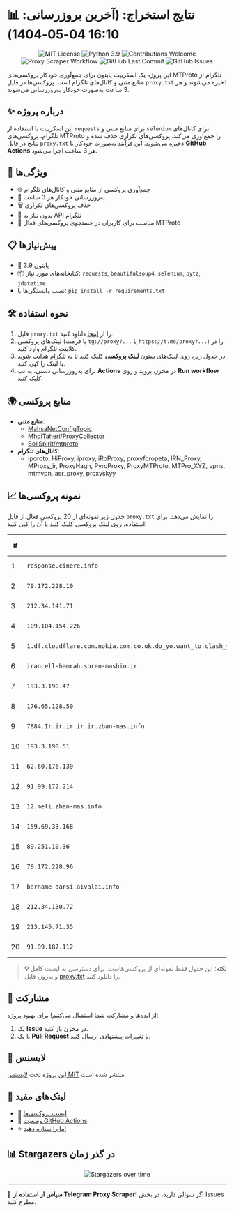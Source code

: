 # 📊 نتایج استخراج: (آخرین بروزرسانی: 16:10 04-05-1404)

<p align="center">
  <img src="https://img.shields.io/badge/license-MIT-blue.svg" alt="MIT License" />
  <img src="https://img.shields.io/badge/python-3.9-blue" alt="Python 3.9" />
  <img src="https://img.shields.io/badge/contributions-welcome-brightgreen.svg?style=flat" alt="Contributions Welcome" />
  <img src="https://github.com/Poriya58p/telegram-proxy-scraper/actions/workflows/scraper.yml/badge.svg" alt="Proxy Scraper Workflow" />
  <img src="https://img.shields.io/github/last-commit/Argh94/telegram-proxy-scraper" alt="GitHub Last Commit" />
  <img src="https://img.shields.io/github/issues/Argh94/telegram-proxy-scraper" alt="GitHub Issues" />
</p>

این پروژه یک اسکریپت پایتون برای جمع‌آوری خودکار پروکسی‌های MTProto تلگرام از منابع متنی و کانال‌های تلگرام است. پروکسی‌ها در فایل `proxy.txt` ذخیره می‌شوند و هر 3 ساعت به‌صورت خودکار به‌روزرسانی می‌شوند.

## ✨ درباره پروژه

این اسکریپت با استفاده از `requests` برای منابع متنی و `selenium` برای کانال‌های تلگرام، پروکسی‌های MTProto را جمع‌آوری می‌کند. پروکسی‌های تکراری حذف شده و نتایج در فایل `proxy.txt` ذخیره می‌شوند. این فرآیند به‌صورت خودکار با **GitHub Actions** هر 3 ساعت اجرا می‌شود.

## 🚀 ویژگی‌ها
- 🌐 جمع‌آوری پروکسی از منابع متنی و کانال‌های تلگرام
- 🔄 به‌روزرسانی خودکار هر 3 ساعت
- 🗑 حذف پروکسی‌های تکراری
- 🔑 بدون نیاز به API تلگرام
- 📱 مناسب برای کاربران در جستجوی پروکسی‌های فعال MTProto

## 📋 پیش‌نیازها
- 🐍 پایتون 3.9
- 📦 کتابخانه‌های مورد نیاز: `requests`, `beautifulsoup4`, `selenium`, `pytz`, `jdatetime`
- نصب وابستگی‌ها با: `pip install -r requirements.txt`

## 🛠 نحوه استفاده
1. فایل `proxy.txt` را از [اینجا](proxy.txt) دانلود کنید.
2. لینک‌های پروکسی (با فرمت `tg://proxy?...` یا `https://t.me/proxy?...`) را در کلاینت تلگرام وارد کنید.
3. در جدول زیر، روی لینک‌های ستون **لینک پروکسی** کلیک کنید تا به تلگرام هدایت شوید یا لینک را کپی کنید.
4. برای به‌روزرسانی دستی، به تب **Actions** در مخزن بروید و روی **Run workflow** کلیک کنید.

## 🌍 منابع پروکسی
- **منابع متنی**:
  - [MahsaNetConfigTopic](https://raw.githubusercontent.com/MahsaNetConfigTopic/proxy/main/proxies.txt)
  - [MhdiTaheri/ProxyCollector](https://raw.githubusercontent.com/MhdiTaheri/ProxyCollector/main/proxy.txt)
  - [SoliSpirit/mtproto](https://raw.githubusercontent.com/SoliSpirit/mtproto/master/all_proxies.txt)
- **کانال‌های تلگرام**:
  - iporoto, HiProxy, iproxy, iRoProxy, proxyforopeta, IRN_Proxy, MProxy_ir, ProxyHagh, PyroProxy, ProxyMTProto, MTPro_XYZ, vpns, mtmvpn, asr_proxy, proxyskyy

## 📈 نمونه پروکسی‌ها
جدول زیر نمونه‌ای از 20 پروکسی فعال از فایل `proxy.txt` را نمایش می‌دهد. برای استفاده، روی لینک پروکسی کلیک کنید یا آن را کپی کنید:

| # | سرور (Server) | پورت (Port) | وضعیت | لینک پروکسی |
|---|---------------|-------------|-------|-------------|
| 1 | `response.cinere.info` | `443` | ✅ فعال | [لینک پروکسی](https://t.me/proxy?server=response.cinere.info&port=443&secret=ee1603010200010001fc030386e24c3add6d656469612e737465616d706f7765726) |
| 2 | `79.172.228.10` | `700` | ✅ فعال | [لینک پروکسی](https://t.me/proxy?server=79.172.228.10&port=700&secret=7gAA8A8Pd1VV____9QBuLmltZWRpYS5zdGVhbXBvd2VyZWQuY29t) |
| 3 | `212.34.141.71` | `443` | ✅ فعال | [لینک پروکسی](https://t.me/proxy?server=212.34.141.71&port=443&secret=1320PuNyHw_LQKT_Y7XNJw) |
| 4 | `109.104.154.226` | `443` | ✅ فعال | [لینک پروکسی](https://t.me/proxy?server=109.104.154.226&port=443&secret=7gAA8A8Pd1VV____9QBuLmltZWRpYS5zdGVhbXBvd2VyZWQuY29t**) |
| 5 | `1.df.cloudflare.com.nokia.com.co.uk.do_yo.want_to.clash_with.this.www.microsoft.com.there_is_no.place_like.localhost.www.bing.com.count_with_me.cyou.net.digikala.com.www.enamad.ir.www.google.com.again_to_fight.everyone.i_am.the_internet.brobalair.store` | `8888` | ✅ فعال | [لینک پروکسی](https://t.me/proxy?server=1.df.cloudflare.com.nokia.com.co.uk.do_yo.want_to.clash_with.this.www.microsoft.com.there_is_no.place_like.localhost.www.bing.com.count_with_me.cyou.net.digikala.com.www.enamad.ir.www.google.com.again_to_fight.everyone.i_am.the_internet.brobalair.store&port=8888&secret=FgMBAgABAAH8AwOG4kw63Q) |
| 6 | `irancell-hamrah.soren-mashin.ir.` | `9741` | ✅ فعال | [لینک پروکسی](https://t.me/proxy?server=irancell-hamrah.soren-mashin.ir.&port=9741&secret=ee0000f00f0f775555fffffff5006e2e696d656469612e737465616d706f77657265642e636f6d)__) |
| 7 | `193.3.190.47` | `85` | ✅ فعال | [لینک پروکسی](https://t.me/proxy?server=193.3.190.47&port=85&secret=ee0000f00f0f775555fffffff5006e2e69636861746770742e636f6d) |
| 8 | `176.65.128.50` | `155` | ✅ فعال | [لینک پروکسی](https://t.me/proxy?server=176.65.128.50&port=155&secret=ee07df7df7df7dffdffc07646f776e6c6f61642e77696e646f77737570646174652e636f6d) |
| 9 | `7884.Ir.ir.ir.ir.ir.zban-mas.info` | `8888` | ✅ فعال | [لینک پروکسی](https://t.me/proxy?server=7884.Ir.ir.ir.ir.ir.zban-mas.info&port=8888&secret=7gAA8A8Pd1VV9QBuLmltZWRpYS5zdGVhbXBvd2VyZWQuY29t__) |
| 10 | `193.3.190.51` | `85` | ✅ فعال | [لینک پروکسی](https://t.me/proxy?server=193.3.190.51&port=85&secret=ee0000f00f0f775555fffffff5006e2e69636861746770742e636f6d) |
| 11 | `62.60.176.139` | `9741` | ✅ فعال | [لینک پروکسی](https://t.me/proxy?server=62.60.176.139&port=9741&secret=ee0000f00f0f775555fffffff5006e2e696d656469612e737465616d706f77657265642e636f6d) |
| 12 | `91.99.172.214` | `8888` | ✅ فعال | [لینک پروکسی](https://t.me/proxy?server=91.99.172.214&port=8888&secret=7gAA8A8Pd1VV) |
| 13 | `12.meli.zban-mas.info` | `8888` | ✅ فعال | [لینک پروکسی](https://t.me/proxy?server=12.meli.zban-mas.info&port=8888&secret=7gAA8A8Pd1VV____9QBuLmltZWRpYS5zdGVhbXBvd2VyZWQuY29t) |
| 14 | `159.69.33.168` | `551` | ✅ فعال | [لینک پروکسی](https://t.me/proxy?server=159.69.33.168&port=551&secret=eeNEgYdJvXrFGRMCIMJdCQ) |
| 15 | `89.251.10.36` | `6443` | ✅ فعال | [لینک پروکسی](https://t.me/proxy?server=89.251.10.36&port=6443&secret=ee151151151151151151151151151151156d656469612e737465616d706f77657265642e636f6d) |
| 16 | `79.172.228.96` | `700` | ✅ فعال | [لینک پروکسی](https://t.me/proxy?server=79.172.228.96&port=700&secret=7gAA8A8Pd1VV9QBuLmltZWRpYS5zdGVhbXBvd2VyZWQuY29t__) |
| 17 | `barname-darsi.aivalai.info` | `443` | ✅ فعال | [لینک پروکسی](https://t.me/proxy?server=barname-darsi.aivalai.info&port=443&secret=1603010200010001fc030386e24c3add) |
| 18 | `212.34.130.72` | `3598` | ✅ فعال | [لینک پروکسی](https://t.me/proxy?server=212.34.130.72&port=3598&secret=7gAA8A8Pd1VV____9QBuLmltZWRpYS5zdGVhbXBvd2VyZWQuY29t) |
| 19 | `213.145.71.35` | `443` | ✅ فعال | [لینک پروکسی](https://t.me/proxy?server=213.145.71.35&port=443&secret=eed77db43ee3721f0fcb40a4ff63b5cd276D656469612E737465616D706F77657265642E636F6D) |
| 20 | `91.99.187.112` | `443` | ✅ فعال | [لینک پروکسی](https://t.me/proxy?server=91.99.187.112&port=443&secret=ee151151151151151151151151151151156D656469612E737465616D706F77657265642E636F6D) |


> **💡 نکته**: این جدول فقط نمونه‌ای از پروکسی‌هاست. برای دسترسی به لیست کامل و به‌روز، فایل [proxy.txt](proxy.txt) را دانلود کنید.

## 🤝 مشارکت
از ایده‌ها و مشارکت شما استقبال می‌کنیم! برای بهبود پروژه:
1. یک **Issue** در مخزن باز کنید.
2. یا یک **Pull Request** با تغییرات پیشنهادی ارسال کنید.

## 📜 لایسنس
این پروژه تحت [لایسنس MIT](https://github.com/Argh94/telegram-proxy-scraper/blob/main/Files/LISENSE) منتشر شده است.

## 🔗 لینک‌های مفید
- 📄 [لیست پروکسی‌ها](proxy.txt)
- 🚀 [وضعیت GitHub Actions](https://github.com/Argh94/telegram-proxy-scraper/actions)
- ⭐ [ما را ستاره دهید!](https://github.com/Argh94/telegram-proxy-scraper)

## 📊 Stargazers در گذر زمان
<p align="center">
  <img src="https://starchart.cc/Argh94/telegram-proxy-scraper.svg?variant=adaptive" alt="Stargazers over time" />
</p>

---

🌟 **سپاس از استفاده از Telegram Proxy Scraper!** اگر سؤالی دارید، در بخش Issues مطرح کنید.
